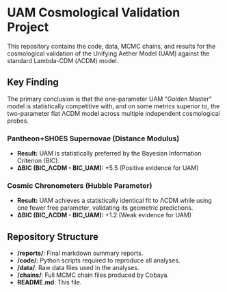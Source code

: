 
# UAM Cosmological Validation Project

This repository contains the code, data, MCMC chains, and results for the cosmological validation of the Unifying Aether Model (UAM) against the standard Lambda-CDM (ΛCDM) model.

## Key Finding
The primary conclusion is that the one-parameter UAM "Golden Master" model is statistically competitive with, and on some metrics superior to, the two-parameter flat ΛCDM model across multiple independent cosmological probes.

### Pantheon+SH0ES Supernovae (Distance Modulus)
- **Result:** UAM is statistically preferred by the Bayesian Information Criterion (BIC).
- **ΔBIC (BIC_ΛCDM - BIC_UAM):** +5.5 (Positive evidence for UAM)

### Cosmic Chronometers (Hubble Parameter)
- **Result:** UAM achieves a statistically identical fit to ΛCDM while using one fewer free parameter, validating its geometric predictions.
- **ΔBIC (BIC_ΛCDM - BIC_UAM):** +1.2 (Weak evidence for UAM)

## Repository Structure
- **/reports/**: Final markdown summary reports.
- **/code/**: Python scripts required to reproduce all analyses.
- **/data/**: Raw data files used in the analyses.
- **/chains/**: Full MCMC chain files produced by Cobaya.
- **README.md**: This file.
